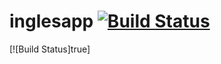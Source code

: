 # inglesapp [![Build Status](https://travis-ci.org/Raaycc/inglesapp.svg?branch=master)](https://travis-ci.org/Raaycc/inglesapp)
[![Build Status]true]


